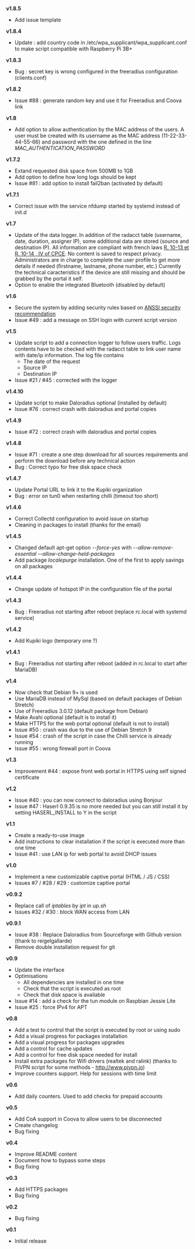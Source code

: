 **v1.8.5**
- Add issue template

**v1.8.4**
- Update : add country code in /etc/wpa_supplicant/wpa_supplicant.conf to make script compatible with Raspberry Pi 3B+

**v1.8.3**
- Bug : secret key is wrong configured in the freeradius configuration (clients.conf)

**v1.8.2**
- Issue #88 : generate random key and use it for Freeradius and Coova link

**v1.8**
- Add option to allow authentication by the MAC address of the users. A user must be created with its username as the MAC address (11-22-33-44-55-66) and password with the one defined in the line _MAC_AUTHENTICATION_PASSWORD_

**v1.7.2**
- Extand requested disk space from 500MB to 1GB
- Add option to define how long logs should be kept 
- Issue #81 : add option to install fail2ban (activated by default)

**v1.7.1**
- Correct issue with the service nfdump started by systemd instead of init.d

**v1.7**
- Update of the data logger. In addition of the radacct table (username, date, duration, assigner IP),
some additional data are stored (source and destination IP).
All information are compliant with french laws [R. 10-13 et R. 10-14 , IV of CPCE](https://www.cdse.fr/wifi-et-conservation-des-donnees). No content is saved to respect privacy. Administrators are in charge to complete the user profile to get more details if needed (firstname, lastname, phone number, etc.)
Currently the technical caracteristics if the device are still missing and should be grabbed by the portal it self.
- Option to enable the integrated Bluetooth (disabled by default)

**v1.6**
- Secure the system by adding security rules based on [ANSSI security recommendation](https://www.ssi.gouv.fr/uploads/IMG/cspn/anssi-cspn_2009-04fr.pdf) 
- Issue #49 : add a message on SSH login with current script version

**v1.5**
- Update script to add a connection logger to follow users traffic. Logs contents have to be checked with the radacct table to link user name with date/ip information. The log file contains
  - The date of the request
  - Source IP
  - Destination IP
- Issue #21 / #45 : corrected with the logger

**v1.4.10**
- Update script to make Daloradius optional (installed by default)
- Issue #76 : correct crash with daloradius and portal copies

**v1.4.9**
- Issue #72 : correct crash with daloradius and portal copies

**v1.4.8**
- Issue #71 : create a one step download for all sources requirements and perform the download before any technical action
- Bug : Correct typo for free disk space check 

**v1.4.7**
- Update Portal URL to link it to the Kupiki organization
- Bug : error on tun0 when restarting chilli (timeout too short)

**v1.4.6**
- Correct Collectd configuration to avoid issue on startup
- Cleaning in packages to install (thanks for the email)

**v1.4.5**
- Changed default apt-get option _--force-yes_ with _--allow-remove-essential --allow-change-held-packages_
- Add package _localepurge_ installation. One of the first to apply savings on all packages 

**v1.4.4**
- Change update of hotspot IP in the configuration file of the portal

**v1.4.3**
- Bug : Freeradius not starting after reboot (replace rc.local with systemd service)

**v1.4.2**
- Add Kupiki logo (temporary one ?)

**v1.4.1**
- Bug : Freeradius not starting after reboot (added in rc.local to start after MariaDB)

**v1.4**
- Now check that Debian 9+ is used
- Use MariaDB instead of MySql (based on default packages of Debian Stretch)
- Use of Freeradius 3.0.12 (default package from Debian)
- Make Avahi optional (default is to install it)
- Make HTTPS for the web portal optional (default is not to install)
- Issue #50 : crash was due to the use of Debian Stretch 9
- Issue #54 : crash of the script in case the Chilli service is already running
- Issue #55 : wrong firewall port in Coova

**v1.3**
- Improvement #44 : expose front web portal in HTTPS using self signed certificate

**v1.2**
- Issue #40 : you can now connect to daloradius using Bonjour
- Issue #47 : Haserl 0.9.35 is no more needed but you can still install it by setting HASERL_INSTALL to Y in the script

**v1.1**
- Create a ready-to-use image
- Add instructions to clear installation if the script is executed more than one time 
- Issue #41 : use LAN ip for web portal to avoid DHCP issues

**v1.0**
- Implement a new customizable captive portal (HTML / JS / CSS)
- Issues #7 / #28 / #29 : customize captive portal

**v0.9.2**
- Replace call of _iptables_ by _ipt_ in _up.sh_
- Issues #32 / #30 : block WAN access from LAN 

**v0.9.1**
- Issue #38 : Replace Daloradius from Sourceforge with Github version (thank to reigelgallarde)
- Remove double installation request for git

**v0.9**
- Update the interface
- Optimisations
  - All dependencies are installed in one time
  - Check that the script is executed as root
  - Check that disk space is available 
- Issue #14 : add a check for the tun module on Raspbian Jessie Lite
- Issue #25 : force IPv4 for APT  

**v0.8**
- Add a test to control that the script is executed by root or using sudo
- Add a visual progress for packages installation
- Add a visual progress for packages upgrades
- Add a control for cache updates
- Add a control for free disk space needed for install
- Install extra packages for Wifi drivers (realtek and ralink)
(thanks to PiVPN script for some methods - http://www.pivpn.io)
- Improve counters support. Help for sessions with time limit

**v0.6**
- Add daily counters. Used to add checks for prepaid accounts

**v0.5**
- Add CoA support in Coova to allow users to be disconnected
- Create changelog
- Bug fixing

**v0.4**
- Improve README content
- Document how to bypass some steps
- Bug fixing

**v0.3**
- Add HTTPS packages
- Bug fixing

**v0.2**
- Bug fixing

**v0.1**
- Initial release

